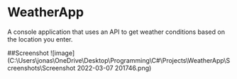 # WeatherApp
A console application that uses an API to get weather conditions based on the location you enter.

##Screenshot
![image](C:\Users\jonas\OneDrive\Desktop\Programming\C#\Projects\WeatherApp\Screenshots\Screenshot 2022-03-07 201746.png)